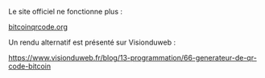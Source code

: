 Le site officiel ne fonctionne plus :

[bitcoinqrcode.org](http://bitcoinqrcode.org)

Un rendu alternatif est présenté sur Visionduweb :

https://www.visionduweb.fr/blog/13-programmation/66-generateur-de-qr-code-bitcoin

